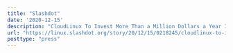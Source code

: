 ```yaml
---
title: "Slashdot"
date: '2020-12-15'
description: "CloudLinux To Invest More Than a Million Dollars a Year Into CentOS Clone"
url: "https://linux.slashdot.org/story/20/12/15/0218245/cloudlinux-to-invest-more-than-a-million-dollars-a-year-into-centos-clone"
posttype: "press"
---
```

